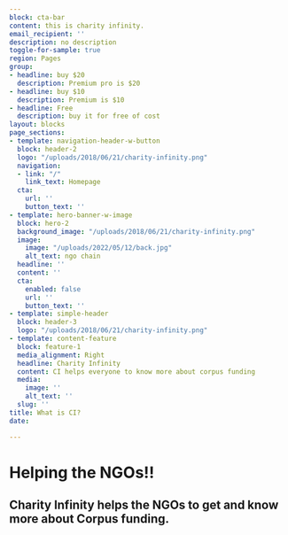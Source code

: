 ```yaml
---
block: cta-bar
content: this is charity infinity.
email_recipient: ''
description: no description
toggle-for-sample: true
region: Pages
group:
- headline: buy $20
  description: Premium pro is $20
- headline: buy $10
  description: Premium is $10
- headline: Free
  description: buy it for free of cost
layout: blocks
page_sections:
- template: navigation-header-w-button
  block: header-2
  logo: "/uploads/2018/06/21/charity-infinity.png"
  navigation:
  - link: "/"
    link_text: Homepage
  cta:
    url: ''
    button_text: ''
- template: hero-banner-w-image
  block: hero-2
  background_image: "/uploads/2018/06/21/charity-infinity.png"
  image:
    image: "/uploads/2022/05/12/back.jpg"
    alt_text: ngo chain
  headline: ''
  content: ''
  cta:
    enabled: false
    url: ''
    button_text: ''
- template: simple-header
  block: header-3
  logo: "/uploads/2018/06/21/charity-infinity.png"
- template: content-feature
  block: feature-1
  media_alignment: Right
  headline: Charity Infinity
  content: CI helps everyone to know more about corpus funding
  media:
    image: ''
    alt_text: ''
  slug: ''
title: What is CI?
date: 

---
```

# Helping the NGOs!!

## Charity Infinity helps the NGOs to get and know more about Corpus funding.